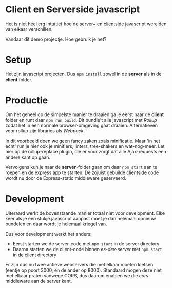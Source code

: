 # Client en Serverside javascript

Het is niet heel erg intuïtief hoe de server~ en clientside javascript werelden van elkaar verschillen.

Vandaar dit demo projectje. Hoe gebruik je het?

# Setup

Het zijn javascript projecten. Dus `npm install` zowel in de **server** als in de **client** folder.

# Productie

Om het geheel op de simpelste manier te draaien ga je eerst naar de **client** folder en runt daar `npm run build`. 
Dit bundle't alle javascript met *Rollup* zodat het in een normale browser-omgeving gaat draaien. Alternatieven voor rollup zijn libraries als *Webpack*.

In dit voorbeeld doen we geen fancy zaken zoals minificatie. Maar 'in het echt' run je hier ook je minifiers, linters, tree-shakers en wat-nog-meer.
Let hier op de rollup-replace plugin, die er voor zorgt dat alle Ajax-requests een andere kant op gaan.

Vervolgens kun je naar de **server**-folder gaan om daar `npm start` aan te roepen en de express app te starten. De zojuist gebuilde clientside code wordt nu door de Express-static middleware geserveerd.

# Development

Uiteraard werkt de bovenstaande manier totaal niet voor development. Elke keer als je een stukje javascript aanpast moet je dan helemaal opnieuw bundelen en daar wordt je helemaal kriegel van.

Dus voor development werkt het anders:

* Eerst starten we de server-code met `npm start` in de server directory
* Daarna starten we de client-code binnen *es-dev-server* met `npm start` in de client directory

Er zijn dus nu twee actieve webservers die met elkaar moeten kletsen (eentje op poort 3000, en de ander op 8000). Standaard mogen deze niet met elkaar praten vanwege CORS, dus daarom enablen we die *cors*-middleware aan de server kant.